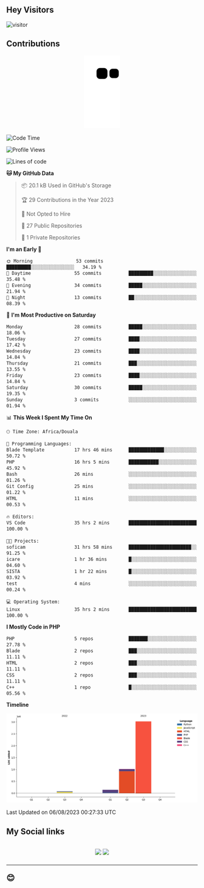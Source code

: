 ## Hey Visitors
![visitor](https://profile-counter.glitch.me/Fotsingboris/count.svg)

## Contributions
<p align="center">
  <img src="https://raw.githubusercontent.com/Fotsingboris/Fotsingboris/output/github-contribution-grid-snake.svg" />
</p>

<!--START_SECTION:waka-->
![Code Time](http://img.shields.io/badge/Code%20Time-495%20hrs%2011%20mins-blue)

![Profile Views](http://img.shields.io/badge/Profile%20Views-0-blue)

![Lines of code](https://img.shields.io/badge/From%20Hello%20World%20I%27ve%20Written-4.2%20million%20lines%20of%20code-blue)

**🐱 My GitHub Data** 

> 📦 20.1 kB Used in GitHub's Storage 
 > 
> 🏆 29 Contributions in the Year 2023
 > 
> 🚫 Not Opted to Hire
 > 
> 📜 27 Public Repositories 
 > 
> 🔑 1 Private Repositories 
 > 
**I'm an Early 🐤** 

```text
🌞 Morning                53 commits          █████████░░░░░░░░░░░░░░░░   34.19 % 
🌆 Daytime                55 commits          █████████░░░░░░░░░░░░░░░░   35.48 % 
🌃 Evening                34 commits          █████░░░░░░░░░░░░░░░░░░░░   21.94 % 
🌙 Night                  13 commits          ██░░░░░░░░░░░░░░░░░░░░░░░   08.39 % 
```
📅 **I'm Most Productive on Saturday** 

```text
Monday                   28 commits          █████░░░░░░░░░░░░░░░░░░░░   18.06 % 
Tuesday                  27 commits          ████░░░░░░░░░░░░░░░░░░░░░   17.42 % 
Wednesday                23 commits          ████░░░░░░░░░░░░░░░░░░░░░   14.84 % 
Thursday                 21 commits          ███░░░░░░░░░░░░░░░░░░░░░░   13.55 % 
Friday                   23 commits          ████░░░░░░░░░░░░░░░░░░░░░   14.84 % 
Saturday                 30 commits          █████░░░░░░░░░░░░░░░░░░░░   19.35 % 
Sunday                   3 commits           ░░░░░░░░░░░░░░░░░░░░░░░░░   01.94 % 
```


📊 **This Week I Spent My Time On** 

```text
🕑︎ Time Zone: Africa/Douala

💬 Programming Languages: 
Blade Template           17 hrs 46 mins      █████████████░░░░░░░░░░░░   50.72 % 
PHP                      16 hrs 5 mins       ███████████░░░░░░░░░░░░░░   45.92 % 
Bash                     26 mins             ░░░░░░░░░░░░░░░░░░░░░░░░░   01.26 % 
Git Config               25 mins             ░░░░░░░░░░░░░░░░░░░░░░░░░   01.22 % 
HTML                     11 mins             ░░░░░░░░░░░░░░░░░░░░░░░░░   00.53 % 

🔥 Editors: 
VS Code                  35 hrs 2 mins       █████████████████████████   100.00 % 

🐱‍💻 Projects: 
soficam                  31 hrs 58 mins      ███████████████████████░░   91.25 % 
icare                    1 hr 36 mins        █░░░░░░░░░░░░░░░░░░░░░░░░   04.60 % 
SISTA                    1 hr 22 mins        █░░░░░░░░░░░░░░░░░░░░░░░░   03.92 % 
test                     4 mins              ░░░░░░░░░░░░░░░░░░░░░░░░░   00.24 % 

💻 Operating System: 
Linux                    35 hrs 2 mins       █████████████████████████   100.00 % 
```

**I Mostly Code in PHP** 

```text
PHP                      5 repos             ███████░░░░░░░░░░░░░░░░░░   27.78 % 
Blade                    2 repos             ███░░░░░░░░░░░░░░░░░░░░░░   11.11 % 
HTML                     2 repos             ███░░░░░░░░░░░░░░░░░░░░░░   11.11 % 
CSS                      2 repos             ███░░░░░░░░░░░░░░░░░░░░░░   11.11 % 
C++                      1 repo              █░░░░░░░░░░░░░░░░░░░░░░░░   05.56 % 
```



**Timeline**

![Lines of Code chart](https://raw.githubusercontent.com/Fotsingboris/Fotsingboris/main/assets/bar_graph.png)


 Last Updated on 06/08/2023 00:27:33 UTC
<!--END_SECTION:waka-->

<h2>My Social links <h2>
<p align="center">
   <a href="https://linkedin.com/in/Fotsingboris-Mathieu"><img src="https://img.shields.io/badge/linkedin-%230077B5.svg?style=for-the-badge&logo=linkedin&logoColor=white"></a>
   <a href="https://instagram.com/Fotsingboris"><img src="https://img.shields.io/badge/instagram-%23E4405F.svg?style=for-the-badge&logo=Instagram&logoColor=white"></a>
  </p>
<hr>
😊
